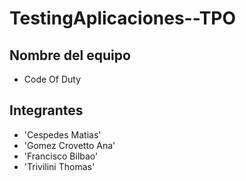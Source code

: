 # TestingAplicaciones--TPO

## Nombre del equipo
- Code Of Duty

## Integrantes
- 'Cespedes Matias'
- 'Gomez Crovetto Ana'
- 'Francisco Bilbao'
- 'Trivilini Thomas'